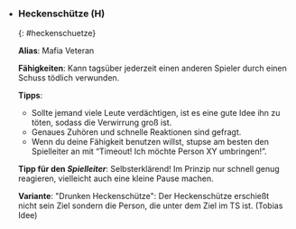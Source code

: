   - ### **Heckenschütze (H)**
      {: #heckenschuetze}

      **Alias**: Mafia Veteran

      **Fähigkeiten**: Kann tagsüber jederzeit einen anderen Spieler durch einen Schuss tödlich verwunden.

      **Tipps**:

      * Sollte jemand viele Leute verdächtigen, ist es eine gute Idee ihn zu töten, sodass die Verwirrung groß ist.
      * Genaues Zuhören und schnelle Reaktionen sind gefragt.
      * Wenn du deine Fähigkeit benutzen willst, stupse am besten den Spielleiter an mit “Timeout! Ich möchte Person XY umbringen!”.

      **Tipp für den *Spielleiter***: Selbsterklärend! Im Prinzip nur schnell genug reagieren, vielleicht auch eine kleine Pause machen.

      **Variante**: "Drunken Heckenschütze": Der Heckenschütze erschießt nicht sein Ziel sondern die Person, die unter dem Ziel im TS ist. (Tobias Idee)